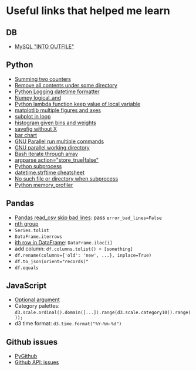 # Useful links that helped me learn

## DB

- [MySQL "INTO OUTFILE"](http://stackoverflow.com/questions/356578/how-to-output-mysql-query-results-in-csv-format)

## Python

- [Summing two counters](http://stackoverflow.com/questions/19356055/summing-the-contents-of-two-collections-counter-objects)
- [Remove all contents under some directory](http://stackoverflow.com/questions/185936/delete-folder-contents-in-python)
- [Python Logging datetime formatter](https://docs.python.org/3/library/logging.html)
- [Numpy logical_and](http://docs.scipy.org/doc/numpy/reference/generated/numpy.logical_and.html)
- [Python lambda function keep value of local variable](http://stackoverflow.com/questions/10452770/python-lambdas-binding-to-local-values)
- [matplotlib multiple figures and axes](http://matplotlib.org/users/pyplot_tutorial.html)
- [subplot in loop](http://stackoverflow.com/questions/17210646/python-subplot-within-a-loop-first-panel-appears-in-wrong-position)
- [histogram given bins and weights](http://stackoverflow.com/questions/17238087/histogram-from-data-which-is-already-binned-i-have-bins-and-frequency-values)
- [savefig without X](http://stackoverflow.com/questions/4931376/generating-matplotlib-graphs-without-a-running-x-server)
- [bar chart](http://matplotlib.org/examples/api/barchart_demo.html)
- [GNU Parallel run multiple commands](https://www.gnu.org/software/parallel/parallel_tutorial.html#A-single-input-source)
- [GNU parallel working directory](https://www.gnu.org/software/parallel/parallel_tutorial.html#Working-dir)
- [Bash iterate through array](http://www.cyberciti.biz/faq/bash-iterate-array/)
- [argparse action="store_true|false"](https://docs.python.org/3/library/argparse.html#action)
- [Python subprocess](https://docs.python.org/2/library/subprocess.html)
- [datetime.strftime cheatsheet](http://strftime.org/)
- [No such file or directory when subprocess](http://stackoverflow.com/questions/24306205/file-not-found-error-when-launching-a-subprocess)
- [Python memory_profiler](http://www.huyng.com/posts/python-performance-analysis/)

## Pandas

- [Pandas read_csv skip bad lines](http://stackoverflow.com/questions/18039057/python-pandas-error-tokenizing-data): pass `error_bad_lines=False`
- [nth group](http://stackoverflow.com/questions/20087713/pandas-dataframe-groupby-and-get-nth-row)
- `Series.tolist`
- `DataFrame.iterrows`
- [ith row in DataFrame](http://stackoverflow.com/questions/25254016/pandas-get-first-row-value-of-a-given-column): `DataFrame.iloc[i]`
- add column: `df.columns.tolist() + [something]`
- `df.rename(columns={'old': 'new', ...}, inplace=True)`
- `df.to_json(orient="records)"`
- `df.equals`

## JavaScript

- [Optional argument](http://stackoverflow.com/questions/3147640/javascript-optional-arguments-in-function)
- Category palettes: `d3.scale.ordinal().domain([...]).range(d3.scale.category10().range());`
- d3 time format: `d3.time.format("%Y-%m-%d")`


## Github issues

- [PyGithub](https://github.com/PyGithub/PyGithub)
- [Github API: issues](https://developer.github.com/v3/issues/)
